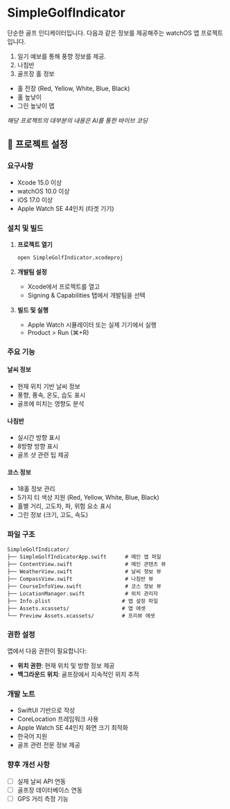 # SimpleGolfIndicator

단순한 골프 인디케이터입니다.
다음과 같은 정보를 제공해주는 watchOS 앱 프로젝트입니다.

1. 일기 예보를 통해 풍향 정보를 제공.
2. 나침반
3. 골프장 홀 정보
  - 홀 전장 (Red, Yellow, White, Blue, Black)
  - 홀 높낮이
  - 그린 높낮이 맵

_해당 프로젝트의 대부분의 내용은 AI를 통한 바이브 코딩_

## 🚀 프로젝트 설정

### 요구사항
- Xcode 15.0 이상
- watchOS 10.0 이상
- iOS 17.0 이상
- Apple Watch SE 44인치 (타겟 기기)

### 설치 및 빌드

1. **프로젝트 열기**
   ```bash
   open SimpleGolfIndicator.xcodeproj
   ```

2. **개발팀 설정**
   - Xcode에서 프로젝트를 열고
   - Signing & Capabilities 탭에서 개발팀을 선택

3. **빌드 및 실행**
   - Apple Watch 시뮬레이터 또는 실제 기기에서 실행
   - Product > Run (⌘+R)

### 주요 기능

#### 날씨 정보
- 현재 위치 기반 날씨 정보
- 풍향, 풍속, 온도, 습도 표시
- 골프에 미치는 영향도 분석

#### 나침반
- 실시간 방향 표시
- 8방향 방향 표시
- 골프 샷 관련 팁 제공

#### 코스 정보
- 18홀 정보 관리
- 5가지 티 색상 지원 (Red, Yellow, White, Blue, Black)
- 홀별 거리, 고도차, 파, 위험 요소 표시
- 그린 정보 (크기, 고도, 속도)

### 파일 구조

```
SimpleGolfIndicator/
├── SimpleGolfIndicatorApp.swift      # 메인 앱 파일
├── ContentView.swift                 # 메인 콘텐츠 뷰
├── WeatherView.swift                 # 날씨 정보 뷰
├── CompassView.swift                 # 나침반 뷰
├── CourseInfoView.swift              # 코스 정보 뷰
├── LocationManager.swift             # 위치 관리자
├── Info.plist                       # 앱 설정 파일
├── Assets.xcassets/                 # 앱 에셋
└── Preview Assets.xcassets/         # 프리뷰 에셋
```

### 권한 설정

앱에서 다음 권한이 필요합니다:
- **위치 권한**: 현재 위치 및 방향 정보 제공
- **백그라운드 위치**: 골프장에서 지속적인 위치 추적

### 개발 노트

- SwiftUI 기반으로 작성
- CoreLocation 프레임워크 사용
- Apple Watch SE 44인치 화면 크기 최적화
- 한국어 지원
- 골프 관련 전문 정보 제공

### 향후 개선 사항

- [ ] 실제 날씨 API 연동
- [ ] 골프장 데이터베이스 연동
- [ ] GPS 거리 측정 기능
